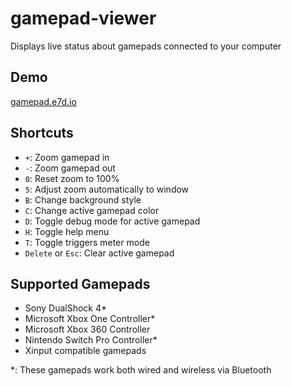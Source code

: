 # gamepad-viewer
Displays live status about gamepads connected to your computer

## Demo
[gamepad.e7d.io](http://gamepad.e7d.io)

## Shortcuts
- `+`: Zoom gamepad in  
- `-`: Zoom gamepad out  
- `0`: Reset zoom to 100%  
- `5`: Adjust zoom automatically to window  
- `B`: Change background style  
- `C`: Change active gamepad color  
- `D`: Toggle debug mode for active gamepad  
- `H`: Toggle help menu  
- `T`: Toggle triggers meter mode  
- `Delete` or `Esc`: Clear active gamepad

## Supported Gamepads

- Sony DualShock 4*
- Microsoft Xbox One Controller*
- Microsoft Xbox 360 Controller
- Nintendo Switch Pro Controller*
- Xinput compatible gamepads

*: These gamepads work both wired and wireless via Bluetooth
